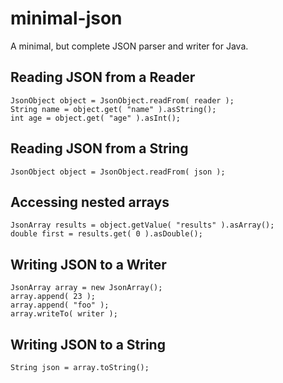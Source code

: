 minimal-json
============

A minimal, but complete JSON parser and writer for Java.

Reading JSON from a Reader
--------------------------

    JsonObject object = JsonObject.readFrom( reader );
    String name = object.get( "name" ).asString();
    int age = object.get( "age" ).asInt();

Reading JSON from a String
--------------------------

    JsonObject object = JsonObject.readFrom( json );

Accessing nested arrays
-----------------------

    JsonArray results = object.getValue( "results" ).asArray();
    double first = results.get( 0 ).asDouble();

Writing JSON to a Writer
------------------------

    JsonArray array = new JsonArray();
    array.append( 23 );
    array.append( "foo" );
    array.writeTo( writer );

Writing JSON to a String
------------------------

    String json = array.toString();

